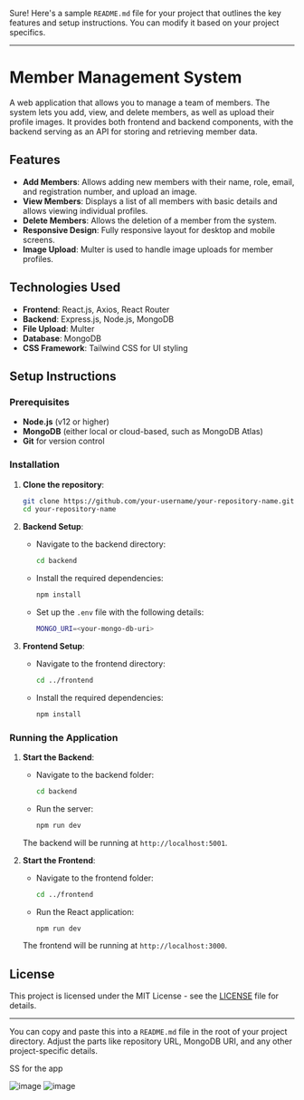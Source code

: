Sure! Here's a sample `README.md` file for your project that outlines the key features and setup instructions. You can modify it based on your project specifics.

---

# Member Management System

A web application that allows you to manage a team of members. The system lets you add, view, and delete members, as well as upload their profile images. It provides both frontend and backend components, with the backend serving as an API for storing and retrieving member data.

## Features

- **Add Members**: Allows adding new members with their name, role, email, and registration number, and upload an image.
- **View Members**: Displays a list of all members with basic details and allows viewing individual profiles.
- **Delete Members**: Allows the deletion of a member from the system.
- **Responsive Design**: Fully responsive layout for desktop and mobile screens.
- **Image Upload**: Multer is used to handle image uploads for member profiles.

## Technologies Used

- **Frontend**: React.js, Axios, React Router
- **Backend**: Express.js, Node.js, MongoDB
- **File Upload**: Multer
- **Database**: MongoDB
- **CSS Framework**: Tailwind CSS for UI styling

## Setup Instructions

### Prerequisites

- **Node.js** (v12 or higher)
- **MongoDB** (either local or cloud-based, such as MongoDB Atlas)
- **Git** for version control

### Installation

1. **Clone the repository**:

   ```bash
   git clone https://github.com/your-username/your-repository-name.git
   cd your-repository-name
   ```

2. **Backend Setup**:

   - Navigate to the backend directory:
     ```bash
     cd backend
     ```
   - Install the required dependencies:
     ```bash
     npm install
     ```
   - Set up the `.env` file with the following details:
     ```bash
     MONGO_URI=<your-mongo-db-uri>
     ```

3. **Frontend Setup**:

   - Navigate to the frontend directory:
     ```bash
     cd ../frontend
     ```
   - Install the required dependencies:
     ```bash
     npm install
     ```

### Running the Application

1. **Start the Backend**:

   - Navigate to the backend folder:
     ```bash
     cd backend
     ```
   - Run the server:
     ```bash
     npm run dev
     ```

   The backend will be running at `http://localhost:5001`.

2. **Start the Frontend**:

   - Navigate to the frontend folder:
     ```bash
     cd ../frontend
     ```
   - Run the React application:
     ```bash
     npm run dev
     ```

   The frontend will be running at `http://localhost:3000`.

## License

This project is licensed under the MIT License - see the [LICENSE](LICENSE) file for details.

---

You can copy and paste this into a `README.md` file in the root of your project directory. Adjust the parts like repository URL, MongoDB URI, and any other project-specific details.

SS for the app


![image](https://github.com/user-attachments/assets/01d7c4af-2f66-4b66-b7c7-4807eccf03bb)
![image](https://github.com/user-attachments/assets/280e3e29-5693-42a8-a8df-a06b7a574dc4)

